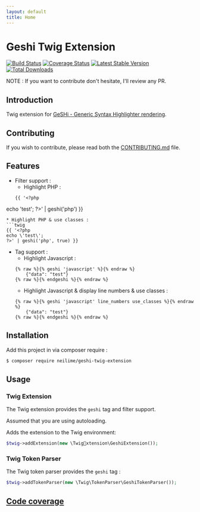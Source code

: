 ```yaml
---
layout: default
title: Home
---
```

Geshi Twig Extension
=======================

[![Build Status](https://travis-ci.org/neilime/geshi-twig-extension.png?branch=master)](https://travis-ci.org/neilime/geshi-twig-extension)
[![Coverage Status](https://coveralls.io/repos/github/neilime/geshi-twig-extension/badge.svg)](https://coveralls.io/github/neilime/geshi-twig-extension)
[![Latest Stable Version](https://poser.pugx.org/neilime/geshi-twig-extension/v/stable.png)](https://packagist.org/packages/neilime/geshi-twig-extension)
[![Total Downloads](https://poser.pugx.org/neilime/geshi-twig-extension/downloads.png)](https://packagist.org/packages/neilime/geshi-twig-extension)

NOTE : If you want to contribute don't hesitate, I'll review any PR.

Introduction
------------

Twig extension for [GeSHi - Generic Syntax Highlighter rendering](http://qbnz.com/highlighter/index.php).

Contributing
------------

If you wish to contribute, please read both the [CONTRIBUTING.md](CONTRIBUTING.md) file.

Features
--------

 * Filter support :
   * Highlight PHP :
   ```twig
   {{ '<?php
echo \'test\';
?>' | geshi('php') }}
   ```
   * Highlight PHP & use classes :
   ```twig
   {{ '<?php
echo \'test\';
?>' | geshi('php', true) }}
   ```

 * Tag support :
   * Highlight Javascript :
   ```twig
   {% raw %}{% geshi 'javascript' %}{% endraw %}
       {"data": "test"}
   {% raw %}{% endgeshi %}{% endraw %}
   ```
   * Highlight Javascript & display line numbers & use classes :
   ```twig
   {% raw %}{% geshi 'javascript' line_numbers use_classes %}{% endraw %}
       {"data": "test"}
   {% raw %}{% endgeshi %}{% endraw %}
   ```


Installation
------------

Add this project in via composer require :

```bash
$ composer require neilime/geshi-twig-extension
```

## Usage

### Twig Extension

The Twig extension provides the `geshi` tag and filter support.

Assumed that you are using  autoloading.

Adds the extension to the Twig environment:
```php
$twig->addExtension(new \Twigxtension\GeshiExtension());
```
### Twig Token Parser

The Twig token parser provides the `geshi` tag :
```php
$twig->addTokenParser(new \Twig\TokenParser\GeshiTokenParser());
```

[Code coverage](https://coveralls.io/github/neilime/geshi-twig-extension)
------------
